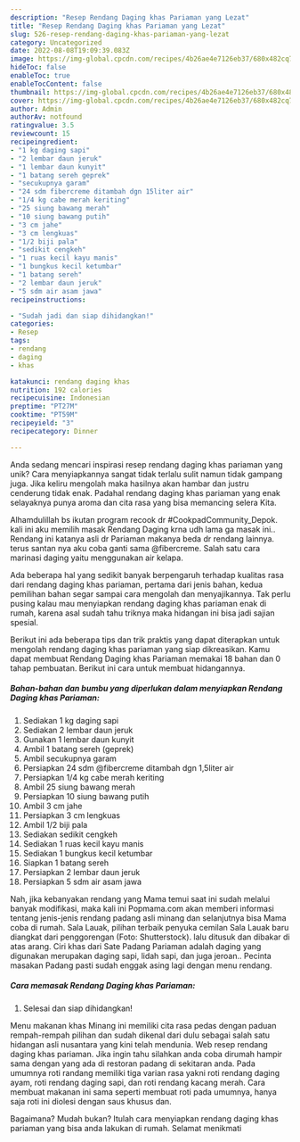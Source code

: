 ```yaml
---
description: "Resep Rendang Daging khas Pariaman yang Lezat"
title: "Resep Rendang Daging khas Pariaman yang Lezat"
slug: 526-resep-rendang-daging-khas-pariaman-yang-lezat
category: Uncategorized
date: 2022-08-08T19:09:39.083Z
image: https://img-global.cpcdn.com/recipes/4b26ae4e7126eb37/680x482cq70/rendang-daging-khas-pariaman-foto-resep-utama.jpg
hideToc: false
enableToc: true
enableTocContent: false
thumbnail: https://img-global.cpcdn.com/recipes/4b26ae4e7126eb37/680x482cq70/rendang-daging-khas-pariaman-foto-resep-utama.jpg
cover: https://img-global.cpcdn.com/recipes/4b26ae4e7126eb37/680x482cq70/rendang-daging-khas-pariaman-foto-resep-utama.jpg
author: Admin
authorAv: notfound
ratingvalue: 3.5
reviewcount: 15
recipeingredient:
- "1 kg daging sapi"
- "2 lembar daun jeruk"
- "1 lembar daun kunyit"
- "1 batang sereh geprek"
- "secukupnya garam"
- "24 sdm fibercreme ditambah dgn 15liter air"
- "1/4 kg cabe merah keriting"
- "25 siung bawang merah"
- "10 siung bawang putih"
- "3 cm jahe"
- "3 cm lengkuas"
- "1/2 biji pala"
- "sedikit cengkeh"
- "1 ruas kecil kayu manis"
- "1 bungkus kecil ketumbar"
- "1 batang sereh"
- "2 lembar daun jeruk"
- "5 sdm air asam jawa"
recipeinstructions:

- "Sudah jadi dan siap dihidangkan!"
categories:
- Resep
tags:
- rendang
- daging
- khas

katakunci: rendang daging khas 
nutrition: 192 calories
recipecuisine: Indonesian
preptime: "PT27M"
cooktime: "PT59M"
recipeyield: "3"
recipecategory: Dinner

---
```





Anda sedang mencari inspirasi resep rendang daging khas pariaman yang unik? Cara menyiapkannya sangat tidak terlalu sulit namun tidak gampang juga. Jika keliru mengolah maka hasilnya akan hambar dan justru cenderung tidak enak. Padahal rendang daging khas pariaman yang enak selayaknya punya aroma dan cita rasa yang bisa memancing selera Kita.





Alhamdulillah bs ikutan program recook dr #CookpadCommunity_Depok. kali ini aku memilih masak Rendang Daging krna udh lama ga masak ini.. Rendang ini katanya asli dr Pariaman makanya beda dr rendang lainnya. terus santan nya aku coba ganti sama @fibercreme. Salah satu cara marinasi daging yaitu menggunakan air kelapa.

Ada beberapa hal yang sedikit banyak berpengaruh terhadap kualitas rasa dari rendang daging khas pariaman, pertama dari jenis bahan, kedua pemilihan bahan segar sampai cara mengolah dan menyajikannya. Tak perlu pusing kalau mau menyiapkan rendang daging khas pariaman enak di rumah, karena asal sudah tahu triknya maka hidangan ini bisa jadi sajian spesial.






Berikut ini ada beberapa tips dan trik praktis yang dapat diterapkan untuk mengolah rendang daging khas pariaman yang siap dikreasikan. Kamu dapat membuat Rendang Daging khas Pariaman memakai 18 bahan dan 0 tahap pembuatan. Berikut ini cara untuk membuat hidangannya.

<!--inarticleads1-->

##### Bahan-bahan dan bumbu yang diperlukan dalam menyiapkan Rendang Daging khas Pariaman:

1. Sediakan 1 kg daging sapi
1. Sediakan 2 lembar daun jeruk
1. Gunakan 1 lembar daun kunyit
1. Ambil 1 batang sereh (geprek)
1. Ambil secukupnya garam
1. Persiapkan 24 sdm @fibercreme ditambah dgn 1,5liter air
1. Persiapkan 1/4 kg cabe merah keriting
1. Ambil 25 siung bawang merah
1. Persiapkan 10 siung bawang putih
1. Ambil 3 cm jahe
1. Persiapkan 3 cm lengkuas
1. Ambil 1/2 biji pala
1. Sediakan sedikit cengkeh
1. Sediakan 1 ruas kecil kayu manis
1. Sediakan 1 bungkus kecil ketumbar
1. Siapkan 1 batang sereh
1. Persiapkan 2 lembar daun jeruk
1. Persiapkan 5 sdm air asam jawa


Nah, jika kebanyakan rendang yang Mama temui saat ini sudah melalui banyak modifikasi, maka kali ini Popmama.com akan memberi informasi tentang jenis-jenis rendang padang asli minang dan selanjutnya bisa Mama coba di rumah. Sala Lauak, pilihan terbaik penyuka cemilan Sala Lauak baru diangkat dari penggorengan (Foto: Shutterstock). lalu ditusuk dan dibakar di atas arang. Ciri khas dari Sate Padang Pariaman adalah daging yang digunakan merupakan daging sapi, lidah sapi, dan juga jeroan.. Pecinta masakan Padang pasti sudah enggak asing lagi dengan menu rendang. 

<!--inarticleads2-->

##### Cara memasak Rendang Daging khas Pariaman:


1. Selesai dan siap dihidangkan!

Menu makanan khas Minang ini memiliki cita rasa pedas dengan paduan rempah-rempah pilihan dan sudah dikenal dari dulu sebagai salah satu hidangan asli nusantara yang kini telah mendunia. Web resep rendang daging khas pariaman. Jika ingin tahu silahkan anda coba dirumah hampir sama dengan yang ada di restoran padang di sekitaran anda. Pada umumnya roti randang memiliki tiga varian rasa yakni roti rendang daging ayam, roti rendang daging sapi, dan roti rendang kacang merah. Cara membuat makanan ini sama seperti membuat roti pada umumnya, hanya saja roti ini diolesi dengan saus khusus dan. 

Bagaimana? Mudah bukan? Itulah cara menyiapkan rendang daging khas pariaman yang bisa anda lakukan di rumah. Selamat menikmati
